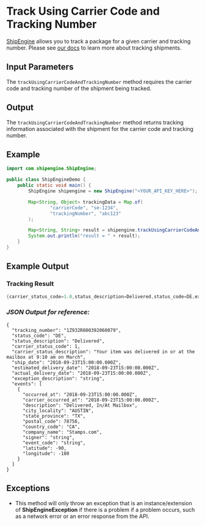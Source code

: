 Track Using Carrier Code and Tracking Number
============================================
[ShipEngine](www.shipengine.com) allows you to track a package for a given carrier and tracking number. Please
see [our docs](https://www.shipengine.com/docs/tracking/) to learn more about tracking shipments.

Input Parameters
----------------

The `trackUsingCarrierCodeAndTrackingNumber` method requires the carrier code and tracking number of the shipment being
tracked.

Output
------
The `trackUsingCarrierCodeAndTrackingNumber` method returns tracking information associated with the shipment for the
carrier code and tracking number.

Example
-------

```java
import com.shipengine.ShipEngine;

public class ShipEngineDemo {
    public static void main() {
        ShipEngine shipengine = new ShipEngine("<YOUR_API_KEY_HERE>");

        Map<String, Object> trackingData = Map.of(
                "carrierCode", "se-1234",
                "trackingNumber", "abc123"
        );

        Map<String, String> result = shipengine.trackUsingCarrierCodeAndTrackingNumber(trackingData);
        System.out.println("result = " + result);
    }
} 
```

Example Output
--------------

### Tracking Result

```java
{carrier_status_code=1.0,status_description=Delivered,status_code=DE,exception_description=string,tracking_number=1Z932R800392060079,actual_delivery_date=2018-09-23T15:00:00.000Z,carrier_status_description=Your item was delivered in or at the mailbox at 9:10am on March,estimated_delivery_date=2018-09-23T15:00:00.000Z,events=[{occurred_at=2018-09-23T15:00:00.000Z,carrier_occurred_at=2018-09-23T15:00:00.000Z,description=Delivered,In/At Mailbox,city_locality=AUSTIN,state_province=TX,postal_code=78756.0,country_code=CA,company_name=Stamps.com,signer=string,event_code=string,latitude=-90.0,longitude=-180.0}],ship_date=2018-09-23T15:00:00.000Z}
```

### *JSON Output for reference:*

```json5
{
  "tracking_number": "1Z932R800392060079",
  "status_code": "DE",
  "status_description": "Delivered",
  "carrier_status_code": 1,
  "carrier_status_description": "Your item was delivered in or at the mailbox at 9:10 am on March",
  "ship_date": "2018-09-23T15:00:00.000Z",
  "estimated_delivery_date": "2018-09-23T15:00:00.000Z",
  "actual_delivery_date": "2018-09-23T15:00:00.000Z",
  "exception_description": "string",
  "events": [
    {
      "occurred_at": "2018-09-23T15:00:00.000Z",
      "carrier_occurred_at": "2018-09-23T15:00:00.000Z",
      "description": "Delivered, In/At Mailbox",
      "city_locality": "AUSTIN",
      "state_province": "TX",
      "postal_code": 78756,
      "country_code": "CA",
      "company_name": "Stamps.com",
      "signer": "string",
      "event_code": "string",
      "latitude": -90,
      "longitude": -180
    }
  ]
}
```

Exceptions
----------

- This method will only throw an exception that is an instance/extension of **ShipEngineException** if there is a
  problem if a problem occurs, such as a network error or an error response from the API.